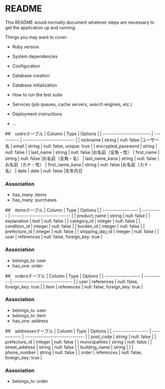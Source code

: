 # README

This README would normally document whatever steps are necessary to get the
application up and running.

Things you may want to cover:

* Ruby version

* System dependencies

* Configuration

* Database creation

* Database initialization

* How to run the test suite

* Services (job queues, cache servers, search engines, etc.)

* Deployment instructions

* ...

##　usersテーブル
| Column                   | Type       | Options                    |
| ------------------------ | ---------- | -------------------------- |
| nickname                 | string     | null: false                |ユーザー名
| email                    | string     | null: false, unique: true  |
| encrypted_password       | string     | null: false                |
| last_name                | string     | null: false                |お名前（全角・性）
| first_name               | string     | null: false                |お名前（全角・名）
| last_name_kana           | string     | null: false                |お名前（カナ・性）
| first_name_kana          | string     | null: false                |お名前（カナ・名）
| date                     | date       | null: false                |生年月日


### Association
- has_many :items
- has_many :purchases

##　itemsテーブル
| Column             | Type       | Options                        |
| ------------------ | ---------- | ------------------------------ |
| product_name       | string     | null: false                    |
| explanation        | text       | null: false                    |
| category_id        | integer    | null: false                    |
| condition_id       | integer    | null: false                    |
| burden_id          | integer    | null: false                    |
| prefecture_id      | integer    | null: false                    |
| shipping_day_id    | integer    | null: false                    |
| user               | references | null: false, foreign_key: true |

### Association
- belongs_to :user
- has_one :order

##　ordersテーブル
| Column             | Type       | Options                        |
| ------------------ | ---------- | ------------------------------ |
| user               | references | null: false, foreign_key: true |
| item               | references | null: false, foreign_key: true |

### Association
- belongs_to :user
- belongs_to :item
- has_one :address

##　addressesテーブル
| Column             | Type         | Options                        |
| ------------------ | ------------ | ------------------------------ |
| post_code          | string       | null: false                    |
| prefecture_id      | integer      | null: false                    |
| municipalities     | string       | null: false                    |
| street_address     | string       | null: false                    |
| building_name      | string       |                                |
| phone_number       | string       | null: false                    |
| order              | references   | null: false, foreign_key: true |

### Association
- belongs_to :order
